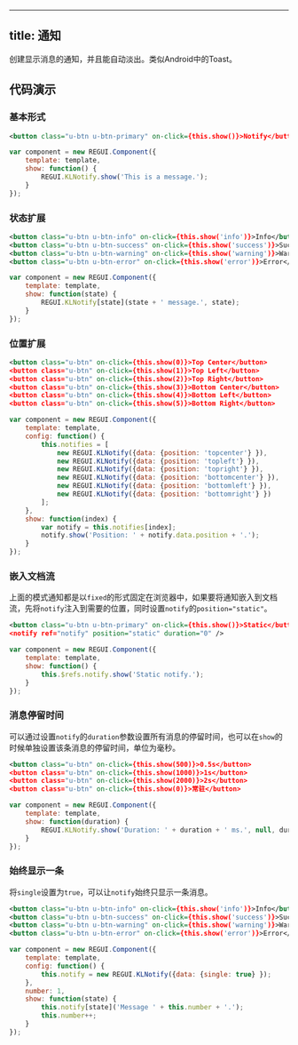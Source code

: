 
---
title: 通知
---

创建显示消息的通知，并且能自动淡出。类似Android中的Toast。

## 代码演示

### 基本形式

<!-- demo_start -->
<div class="m-example"></div>

```xml
<button class="u-btn u-btn-primary" on-click={this.show()}>Notify</button>
```

```javascript
var component = new REGUI.Component({
    template: template,
    show: function() {
        REGUI.KLNotify.show('This is a message.');
    }
});
```
<!-- demo_end -->

### 状态扩展

<!-- demo_start -->
<div class="m-example"></div>

```xml
<button class="u-btn u-btn-info" on-click={this.show('info')}>Info</button>
<button class="u-btn u-btn-success" on-click={this.show('success')}>Success</button>
<button class="u-btn u-btn-warning" on-click={this.show('warning')}>Warning</button>
<button class="u-btn u-btn-error" on-click={this.show('error')}>Error</button>
```

```javascript
var component = new REGUI.Component({
    template: template,
    show: function(state) {
        REGUI.KLNotify[state](state + ' message.', state);
    }
});
```
<!-- demo_end -->

### 位置扩展

<!-- demo_start -->
<div class="m-example"></div>

```xml
<button class="u-btn" on-click={this.show(0)}>Top Center</button>
<button class="u-btn" on-click={this.show(1)}>Top Left</button>
<button class="u-btn" on-click={this.show(2)}>Top Right</button>
<button class="u-btn" on-click={this.show(3)}>Bottom Center</button>
<button class="u-btn" on-click={this.show(4)}>Bottom Left</button>
<button class="u-btn" on-click={this.show(5)}>Bottom Right</button>
```

```javascript
var component = new REGUI.Component({
    template: template,
    config: function() {
        this.notifies = [
            new REGUI.KLNotify({data: {position: 'topcenter'} }),
            new REGUI.KLNotify({data: {position: 'topleft'} }),
            new REGUI.KLNotify({data: {position: 'topright'} }),
            new REGUI.KLNotify({data: {position: 'bottomcenter'} }),
            new REGUI.KLNotify({data: {position: 'bottomleft'} }),
            new REGUI.KLNotify({data: {position: 'bottomright'} })
        ];
    },
    show: function(index) {
        var notify = this.notifies[index];
        notify.show('Position: ' + notify.data.position + '.');
    }
});
```
<!-- demo_end -->

### 嵌入文档流

上面的模式通知都是以`fixed`的形式固定在浏览器中，如果要将通知嵌入到文档流，先将`notify`注入到需要的位置，同时设置`notify`的`position="static"`。

<!-- demo_start -->
<div class="m-example"></div>

```xml
<button class="u-btn u-btn-primary" on-click={this.show()}>Static</button>
<notify ref="notify" position="static" duration="0" />
```

```javascript
var component = new REGUI.Component({
    template: template,
    show: function() {
        this.$refs.notify.show('Static notify.');
    }
});
```
<!-- demo_end -->

### 消息停留时间

可以通过设置`notify`的`duration`参数设置所有消息的停留时间，也可以在`show`的时候单独设置该条消息的停留时间，单位为毫秒。

<!-- demo_start -->
<div class="m-example"></div>

```xml
<button class="u-btn" on-click={this.show(500)}>0.5s</button>
<button class="u-btn" on-click={this.show(1000)}>1s</button>
<button class="u-btn" on-click={this.show(2000)}>2s</button>
<button class="u-btn" on-click={this.show(0)}>常驻</button>
```

```javascript
var component = new REGUI.Component({
    template: template,
    show: function(duration) {
        REGUI.KLNotify.show('Duration: ' + duration + ' ms.', null, duration);
    }
});
```
<!-- demo_end -->

### 始终显示一条

将`single`设置为`true`，可以让`notify`始终只显示一条消息。

<!-- demo_start -->
<div class="m-example"></div>

```xml
<button class="u-btn u-btn-info" on-click={this.show('info')}>Info</button>
<button class="u-btn u-btn-success" on-click={this.show('success')}>Success</button>
<button class="u-btn u-btn-warning" on-click={this.show('warning')}>Warning</button>
<button class="u-btn u-btn-error" on-click={this.show('error')}>Error</button>
```

```javascript
var component = new REGUI.Component({
    template: template,
    config: function() {
        this.notify = new REGUI.KLNotify({data: {single: true} });
    },
    number: 1,
    show: function(state) {
        this.notify[state]('Message ' + this.number + '.');
        this.number++;
    }
});
```
<!-- demo_end -->
